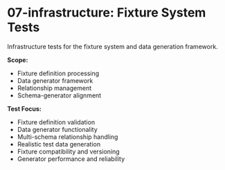 # 07-infrastructure: Fixture System Tests

Infrastructure tests for the fixture system and data generation framework.

**Scope:**
- Fixture definition processing
- Data generator framework
- Relationship management
- Schema-generator alignment

**Test Focus:**
- Fixture definition validation
- Data generator functionality
- Multi-schema relationship handling
- Realistic test data generation
- Fixture compatibility and versioning
- Generator performance and reliability